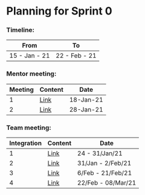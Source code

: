 # Planning for Sprint 0

### Timeline:

| From          | To            |
| ------------- | ------------- |
| 15 - Jan - 21 | 22 - Feb - 21 |

### Mentor meeting:

| Meeting | Content                                                                                                       | Date      |
| ------- | ------------------------------------------------------------------------------------------------------------- | --------- |
| 1       | [Link](https://github.com/sdateamdtu2020/SDA-v2.0/blob/master/planning/sprint-0/mentor-meeting/meeting-01.md) | 18-Jan-21 |
| 2       | [Link](https://github.com/sdateamdtu2020/SDA-v2.0/blob/master/planning/sprint-0/mentor-meeting/meeting-02.md) | 28-Jan-21 |

### Team meeting:

| Integration | Content                                                                                                        | Date               |
| ----------- | -------------------------------------------------------------------------------------------------------------- | ------------------ |
| 1           | [Link](https://github.com/sdateamdtu2020/SDA-v2.0/blob/master/planning/sprint-0/team-meeting/integration-1.md) | 24 - 31/Jan/21     |
| 2           | [Link](https://github.com/sdateamdtu2020/SDA-v2.0/blob/master/planning/sprint-0/team-meeting/integration-2.md) | 31/Jan - 2/Feb/21  |
| 3           | [Link](https://github.com/sdateamdtu2020/SDA-v2.0/blob/master/planning/sprint-0/team-meeting/integration-3.md) | 6/Feb - 21/Feb/21  |
| 4           | [Link](https://github.com/sdateamdtu2020/SDA-v2.0/blob/master/planning/sprint-0/team-meeting/integration-4.md) | 22/Feb - 08/Mar/21 |
